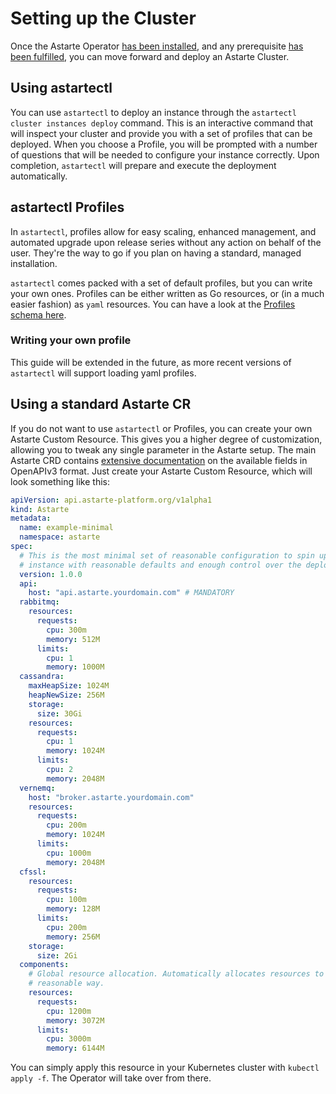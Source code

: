 # Setting up the Cluster

Once the Astarte Operator [has been installed](030-installation_kubernetes.html), and any prerequisite
[has been fulfilled](020-prerequisites.html), you can move forward and deploy an Astarte Cluster.

## Using astartectl

You can use `astartectl` to deploy an instance through the `astartectl cluster instances deploy` command.
This is an interactive command that will inspect your cluster and provide you with a set of profiles that
can be deployed. When you choose a Profile, you will be prompted with a number of questions that will
be needed to configure your instance correctly. Upon completion, `astartectl` will prepare and execute the
deployment automatically.

## astartectl Profiles

In `astartectl`, profiles allow for easy scaling, enhanced management, and automated upgrade upon release
series without any action on behalf of the user. They're the way to go if you plan on having a standard,
managed installation.

`astartectl` comes packed with a set of default profiles, but you can write your own ones. Profiles can
be either written as Go resources, or (in a much easier fashion) as `yaml` resources. You can have a look
at the [Profiles schema here](https://github.com/astarte-platform/astartectl/blob/v1.0.0-beta.2/cmd/cluster/deployment/astarte_cluster_profile.go).

### Writing your own profile

This guide will be extended in the future, as more recent versions of `astartectl` will support loading yaml
profiles.

## Using a standard Astarte CR

If you do not want to use `astartectl` or Profiles, you can create your own Astarte Custom Resource. This gives you
a higher degree of customization, allowing you to tweak any single parameter in the Astarte setup. The main
Astarte CRD contains
[extensive documentation](https://github.com/astarte-platform/astarte-kubernetes-operator/blob/v1.0.0/deploy/crds/api.astarte-platform.org_astartes_crd.yaml)
on the available fields in OpenAPIv3 format. Just create your Astarte Custom Resource, which will look something
like this:

```yaml
apiVersion: api.astarte-platform.org/v1alpha1
kind: Astarte
metadata:
  name: example-minimal
  namespace: astarte
spec:
  # This is the most minimal set of reasonable configuration to spin up an Astarte
  # instance with reasonable defaults and enough control over the deployment.
  version: 1.0.0
  api:
    host: "api.astarte.yourdomain.com" # MANDATORY
  rabbitmq:
    resources:
      requests:
        cpu: 300m
        memory: 512M
      limits:
        cpu: 1
        memory: 1000M
  cassandra:
    maxHeapSize: 1024M
    heapNewSize: 256M
    storage:
      size: 30Gi
    resources:
      requests:
        cpu: 1
        memory: 1024M
      limits:
        cpu: 2
        memory: 2048M
  vernemq:
    host: "broker.astarte.yourdomain.com"
    resources:
      requests:
        cpu: 200m
        memory: 1024M
      limits:
        cpu: 1000m
        memory: 2048M
  cfssl:
    resources:
      requests:
        cpu: 100m
        memory: 128M
      limits:
        cpu: 200m
        memory: 256M
    storage:
      size: 2Gi
  components:
    # Global resource allocation. Automatically allocates resources to components weighted in a
    # reasonable way.
    resources:
      requests:
        cpu: 1200m
        memory: 3072M
      limits:
        cpu: 3000m
        memory: 6144M
```

You can simply apply this resource in your Kubernetes cluster with `kubectl apply -f`. The Operator will take
over from there.
